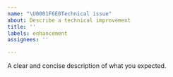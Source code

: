 ```yaml
---
name: "\U0001F6E0️Technical issue"
about: Describe a technical improvement
title: ''
labels: enhancement
assignees: ''

---
```


A clear and concise description of what you expected.
